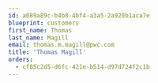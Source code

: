 ```yaml
---
id: a089a89c-b4b8-4bf4-a3a5-2a920b1aca7e
blueprint: customers
first_name: Thomas
last_name: Magill
email: thomas.m.magill@pwc.com
title: 'Thomas Magill'
orders:
  - cf85c2d5-d6fc-421e-b514-d97d724f2c1b
---
```

